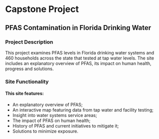 # Capstone Project
## PFAS Contamination in Florida Drinking Water

### Project Description
This project examines PFAS levels in Florida drinking water systems and 460 households across the state that tested at tap water levels.
The site includes an explanatory overview of PFAS, its impact on human health, progress and solutions.

### Site Functionality
#### This site features:
* An explanatory overview of PFAS;
* An interactive map featuring data from tap water and facility testing;
* Insight into water systems service areas;
* The impact of PFAS on human health;
* History of PFAS and current initiatives to mitigate it;
* Solutions to minimize exposure.
